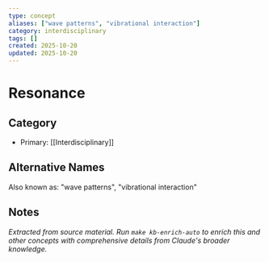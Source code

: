 ```yaml
---
type: concept
aliases: ["wave patterns", "vibrational interaction"]
category: interdisciplinary
tags: []
created: 2025-10-20
updated: 2025-10-20
---
```


# Resonance

## Category

- Primary: [[Interdisciplinary]]

## Alternative Names

Also known as: "wave patterns", "vibrational interaction"

## Notes

*Extracted from source material. Run `make kb-enrich-auto` to enrich this and other concepts with comprehensive details from Claude's broader knowledge.*
